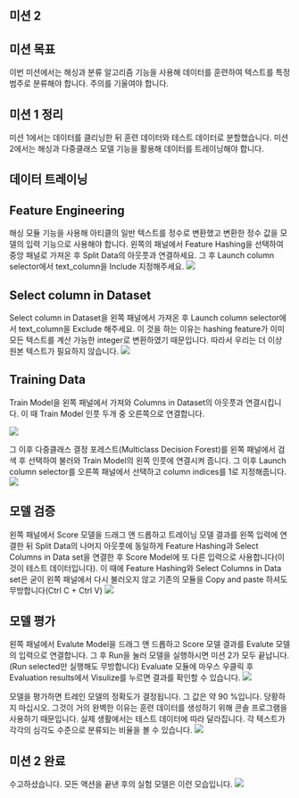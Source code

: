 

## 미션 2
## 미션 목표
이번 미션에서는 해싱과 분류 알고리즘 기능을 사용해 데이터를 훈련하여 텍스트를 특정 범주로 분류해야 합니다. 주의를 기울여야 합니다.
## 미션 1 정리
미션 1에서는 데이터를 클리닝한 뒤 훈련 데이터와 테스트 데이터로 분할했습니다. 미션 2에서는 해싱과 다중클래스 모델 기능을 활용해 데이터를 트레이닝해야 합니다.
## 데이터 트레이닝
## Feature Engineering
해싱 모듈 기능을 사용해 아티클의 일반 텍스트를 정수로 변환했고 변환한 정수 값을 모델의 입력 기능으로 사용해야 합니다. 
왼쪽의 패널에서 Feature Hashing을 선택하여 중앙 패널로 가져온 후 Split Data의 아웃풋과 연결하세요. 
그 후 Launch column selector에서 text_column을 Include 지정해주세요. 
  ![](http://postfiles4.naver.net/MjAxNzA1MThfOTYg/MDAxNDk1MDg0NDgxNjkz.S1vmk2rp8mtQyZNzcYs8esvxZoMKWfLwyg71PS6NhGIg.8B19w1iYU6u8GPikWzAojzxx_Wuvm-xkN7IAFDHZJ2Yg.PNG.lifeteller/Mission2_1.png?type=w2)

## Select column in Dataset
Select column in Dataset을 왼쪽 패널에서 가져온 후 Launch column selector에서 text_column을 Exclude 해주세요. 이 것을 하는 이유는 hashing feature가 이미 모든 텍스트를 계산 가능한 integer로 변환하였기 때문입니다. 따라서 우리는 더 이상 원본 텍스트가 필요하지 않습니다.
![](http://postfiles10.naver.net/MjAxNzA1MThfMTA2/MDAxNDk1MDg0NDgyMDIx.MpasH6ORcJ62HUHem9rrLBvS6H68eT9Soh8JPGWYQbog.CkDrzfFV2Zq749vMGOIUiQwzXTjV0t1o4ZtIfeUo_LUg.PNG.lifeteller/Mission2_2.png?type=w2)

## Training Data
Train Model을 왼쪽 패널에서 가져와 Columns in Dataset의 아웃풋과 연결시킵니다. 이 때 Train Model 인풋 두개 중 오른쪽으로 연결합니다. 

![](http://postfiles15.naver.net/MjAxNzA1MThfMjE3/MDAxNDk1MDg0NDgyMjg5.2Z1i1hlLXeugt-dxxK34UbXWdFt7qv87LMZnOqFV7G8g.N4LrDDxatMwosEfqu1weDK5pkP5TuM0I4ZVBaZuMHUgg.PNG.lifeteller/Mission2_3.png?type=w2)

그 이후 다중클래스 결정 포레스트(Multiclass Decision Forest)를 왼쪽 패널에서 검색 후 선택하여 불러와 Train Model의 왼쪽 인풋에 연결시켜 줍니다.
그 이후 Launch column selector를 오른쪽 패널에서 선택하고 column indices를 1로 지정해줍니다.
 ![](http://postfiles1.naver.net/MjAxNzA1MThfNzQg/MDAxNDk1MDg0NDgyNTc3.bRkNBL81jgoNDuvE1QhTmfdyH4pgVGQSGHvEjSoMT4Eg.56M-UwsuaI04cMEEryC6E0YYyGELFp9vtxOFtWvj8TQg.PNG.lifeteller/Mission2_4.png?type=w2)

## 모델 검증
왼쪽 패널에서 Score 모델을 드래그 앤 드롭하고 트레이닝 모델 결과를 왼쪽 입력에 연결한 뒤 Split Data의 나머지 아웃풋에 동일하게 Feature Hashing과 Select Columns in Data set을 연결한 후 Score Model에 또 다른 입력으로 사용합니다(이 것이 테스트 데이터입니다).
이 때에 Feature Hashing와 Select Columns in Data set은 굳이 왼쪽 패널에서 다시 불러오지 않고 기존의 모듈을 Copy and paste 하셔도 무방합니다(Ctrl C + Ctrl V)
 ![](http://postfiles1.naver.net/MjAxNzA1MThfNjAg/MDAxNDk1MDg0NDgyOTk5.W0ap4zIeYm_Xhd7omi16xVu0elkMHHZZ5aOVyAUUyMsg.EAD1We0oMerdiSJlEnj9jcCcZGLJxxPMLj20Prv7FyAg.PNG.lifeteller/Mission2_5.png?type=w2)
 
## 모델 평가
왼쪽 패널에서 Evalute Model을 드래그 앤 드롭하고 Score 모델 결과를 Evalute 모델의 입력으로 연결합니다. 그 후 Run을 눌러 모델을 실행하시면 미션 2가 모두 끝납니다.(Run selected만 실행해도 무방합니다)
Evaluate 모듈에 마우스 우클릭 후 Evaluation results에서 Visulize를 누르면 결과를 확인할 수 있습니다.
 ![](http://postfiles16.naver.net/MjAxNzA1MThfMjMz/MDAxNDk1MDg0NDgzNDA1.A-XBuPRcQUJ1-5ZRqF_tZmPnF-sq4U-UPeMBS40mwuAg.27KEtIZ0-F2jaFc7khjFBoQKxYl6wrXWbtRPon18P8gg.PNG.lifeteller/Mission2_6.png?type=w2)

모델을 평가하면 트레인 모델의 정확도가 결정됩니다. 그 값은 약 90 %입니다. 당황하지 마십시오. 그것이 거의 완벽한 이유는 훈련 데이터를 생성하기 위해 콘솔 프로그램을 사용하기 때문입니다. 실제 생활에서는 테스트 데이터에 따라 달라집니다. 각 텍스트가 각각의 심각도 수준으로 분류되는 비율을 볼 수 있습니다.
 ![](http://postfiles3.naver.net/MjAxNzA1MThfMyAg/MDAxNDk1MDg0NDgzODU2.SNvICD3RG20KFlFDXmW00Z7svWrJYJeLOl6Mew6COVQg.CfZpVw4GnwV0Azu6y7dVbXDu9bYLBkTC5YlObl9KZSEg.PNG.lifeteller/Mission2_7.png?type=w2)

## 미션 2 완료
수고하셨습니다. 모든 액션을 끝낸 후의 실험 모델은 이런 모습입니다. 
![](http://postfiles4.naver.net/MjAxNzA1MThfMzkg/MDAxNDk1MDg0NDg0Mzcw.uPhdGCopm0_fglwe9rOrRwHV8mIEPUqxcqRx4CWNwyYg.a9WOV432-jGSkLbp9SR_hiQeHvh9Bzf_lmcQXn_J0JEg.PNG.lifeteller/Mission2_8.png?type=w2)
